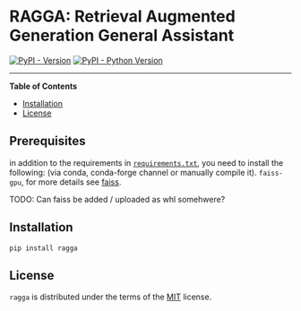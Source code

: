 # RAGGA: Retrieval Augmented Generation General Assistant

[![PyPI - Version](https://img.shields.io/pypi/v/ragga.svg)](https://pypi.org/project/ragga)
[![PyPI - Python Version](https://img.shields.io/pypi/pyversions/ragga.svg)](https://pypi.org/project/ragga)

-----

**Table of Contents**

- [Installation](#installation)
- [License](#license)

## Prerequisites

in addition to the requirements in [`requirements.txt`](https://github.com/zeyus/RAGGA/blob/main/requirements.txt), you need to install the following: (via conda, conda-forge channel or manually compile it).
`faiss-gpu`, for more details see [faiss](https://github.com/facebookresearch/faiss).

TODO: Can faiss be added / uploaded as whl somehwere?

## Installation

```console
pip install ragga
```

## License

`ragga` is distributed under the terms of the [MIT](https://spdx.org/licenses/MIT.html) license.